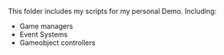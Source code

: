 This folder includes my scripts for my personal Demo. Including:
* Game managers
* Event Systems
* Gameobject controllers
